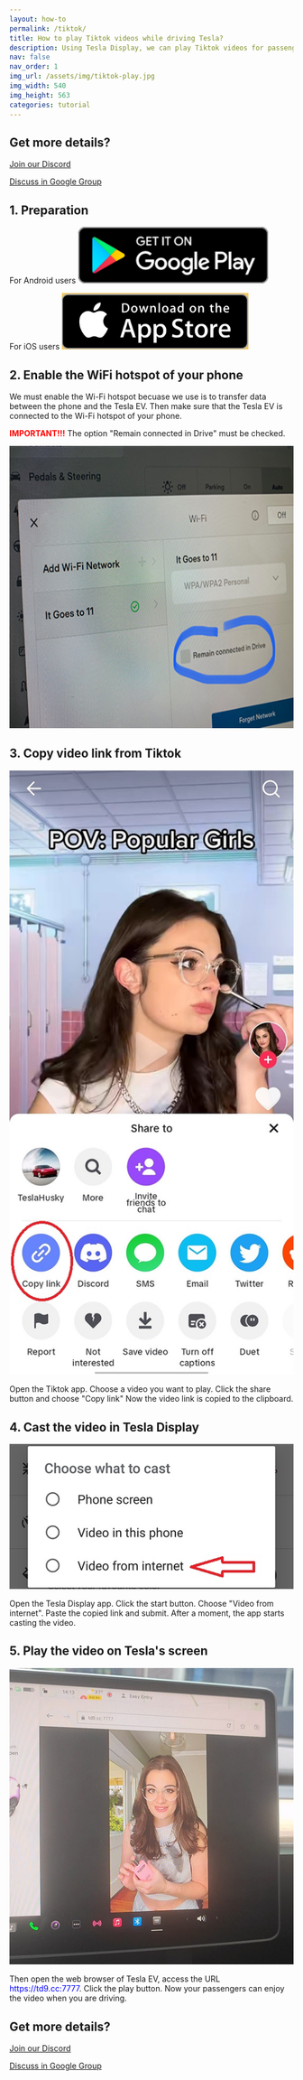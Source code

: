 ```yaml
---
layout: how-to
permalink: /tiktok/
title: How to play Tiktok videos while driving Tesla?
description: Using Tesla Display, we can play Tiktok videos for passengers on Tesla's big screen while driving.
nav: false
nav_order: 1
img_url: /assets/img/tiktok-play.jpg
img_width: 540
img_height: 563
categories: tutorial
---
```

<!-- _pages/tiktok.md -->

## Get more details?
<p><a href ="https://discord.gg/Tvbs9uWcN9" target="_blank">Join our Discord</a></p>
<p><a href ="https://groups.google.com/g/tesla-display" target="_blank">Discuss in Google Group</a></p>

## 1. Preparation
For Android users
<a id="googleplay" href ="https://play.google.com/store/apps/details?id=io.github.blackpill.tesladisplay&referrer=utm_source%3Dgithub%26utm_medium%3Dorganic">
<img src="/assets/img/google-play-badge.svg" height="100px">
</a>

For iOS users
<a id="appstore" href ="https://apps.apple.com/app/tesdisplay-screen-mirror/id6469987744">
<img src="/assets/img/app-store-badge.png" height="100px">
</a>

## 2. Enable the WiFi hotspot of your phone
<p>We must enable the Wi-Fi hotspot becuase we use is to transfer data between the phone and the Tesla EV.
Then make sure that the Tesla EV is connected to the Wi-Fi hotspot of your phone.</p>
<p><span style="color: red"><b>IMPORTANT!!!</b></span> The option "Remain connected in Drive" must be checked.</p>
<img src="/assets/img/wifi-connected.jpg" height="500px"></a>

## 3. Copy video link from Tiktok
<p style="text-align: center;">
<img src="/assets/img/tiktok-share.jpg" alt="The screenshot of copying Tiktok video link" width="540px">
</p>
Open the Tiktok app.
Choose a video you want to play.
Click the share button and choose "Copy link"
Now the video link is copied to the clipboard.

## 4. Cast the video in Tesla Display
<p style="text-align: center;">
<img src="/assets/img/video-internet.jpg" alt="Cast Tiktok video in Tesla Display app" width="540px">
</p>
Open the Tesla Display app.
Click the start button.
Choose "Video from internet".
Paste the copied link and submit.
After a moment, the app starts casting the video.

## 5. Play the video on Tesla's screen
<p style="text-align: center;">
<img src="/assets/img/tiktok-play.jpg" alt="Playing Tiktok video while driving Tesla" width="540px">
</p>
Then open the web browser of Tesla EV, access the URL <span style="color:blue">https://td9.cc:7777</span>.
Click the play button.
Now your passengers can enjoy the video when you are driving.

## Get more details?
<p><a href ="https://discord.gg/Tvbs9uWcN9" target="_blank">Join our Discord</a></p>
<p><a href ="https://groups.google.com/g/tesla-display" target="_blank">Discuss in Google Group</a></p>

